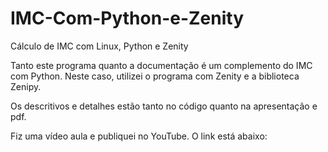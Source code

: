 # IMC-Com-Python-e-Zenity
Cálculo de IMC com Linux, Python e Zenity

Tanto este programa quanto a documentação é um complemento do IMC com Python.
Neste caso, utilizei o programa com Zenity e a biblioteca Zenipy.

Os descritivos e detalhes estão tanto no código quanto na apresentação e pdf.

Fiz uma vídeo aula e publiquei no YouTube. O link está abaixo:
